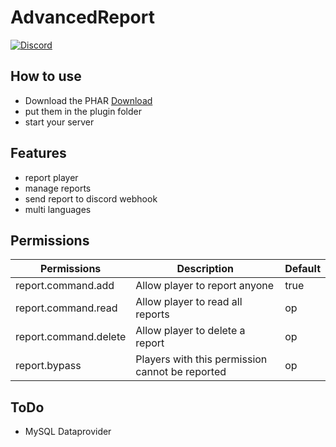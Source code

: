 # AdvancedReport

[![Discord](https://img.shields.io/badge/chat-on%20discord-7289da.svg)](https://discord.gg/FqawGaY)

## How to use
- Download the PHAR [Download](https://poggit.pmmp.io/ci/Crasher508/AdvancedReport)
- put them in the plugin folder
- start your server

## Features
- report player
- manage reports
- send report to discord webhook
- multi languages

## Permissions
| Permissions           | Description                                     | Default |
|-----------------------|-------------------------------------------------|---------|
| report.command.add    | Allow player to report anyone                   | true    |
| report.command.read   | Allow player to read all reports                | op      |
| report.command.delete | Allow player to delete a report                 | op      |
| report.bypass         | Players with this permission cannot be reported | op      |

## ToDo
- MySQL Dataprovider
